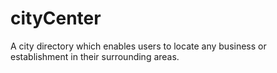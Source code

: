 # cityCenter
A city directory which enables users to locate any business or establishment in their surrounding areas.
